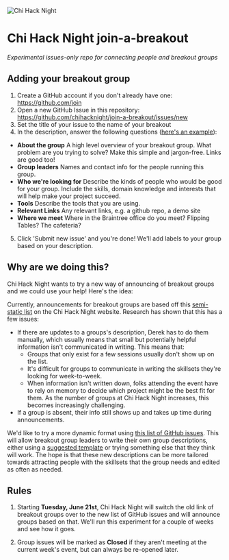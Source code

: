 ![Chi Hack Night](https://chihacknight.org/images/logo/logo.png "Chi Hack Night")

# Chi Hack Night join-a-breakout
*Experimental issues-only repo for connecting people and breakout groups*

## Adding your breakout group

1. Create a GitHub account if you don't already have one: https://github.com/join
2. Open a new GitHub Issue in this repository: https://github.com/chihacknight/join-a-breakout/issues/new
2. Set the title of your issue to the name of your breakout
3. In the description, answer the following questions ([here's an example](https://github.com/chihacknight/join-a-breakout/issues/1)):
 * **About the group** A high level overview of your breakout group. What problem are you trying to solve? Make this simple and jargon-free. Links are good too!
 * **Group leaders** Names and contact info for the people running this group.
 * **Who we're looking for** Describe the kinds of people who would be good for your group. Include the skills, domain knowledge and interests that will help make your project succeed.
 * **Tools** Describe the tools that you are using.
 * **Relevant Links** Any relevant links, e.g. a github repo, a demo site
 * **Where we meet** Where in the Braintree office do you meet? Flipping Tables? The cafeteria?
5. Click 'Submit new issue' and you're done! We'll add labels to your group based on your description.

## Why are we doing this?

Chi Hack Night wants to try a new way of announcing of breakout groups and we could use your help! Here's the idea:

Currently, announcements for breakout groups are based off this [semi-static list](https://chihacknight.org/breakouts.html) on the Chi Hack Night website. Research has shown that this has a few issues:

* If there are updates to a groups's description, Derek has to do them manually, which usually means that small but potentially helpful information isn't communicated in writing. This means that:
  * Groups that only exist for a few sessions usually don't show up on the list.
  * It's difficult for groups to communicate in writing the skillsets they're looking for week-to-week.
  * When information isn't written down, folks attending the event have to rely on memory to decide which project might be the best fit for them. As the number of groups at Chi Hack Night increases, this becomes increasingly challenging.
* If a group is absent, their info still shows up and takes up time during announcements.

We'd like to try a more dynamic format using [this list of GitHub issues](https://github.com/chihacknight/join-a-breakout/issues).
This will allow breakout group leaders to write their own group descriptions, either using a [suggested template](https://github.com/chihacknight/join-a-breakout/issues/1) or trying something else that they think will work. The hope is that these new descriptions can be more tailored towards attracting people with the skillsets that the group needs and edited as often as needed.

## Rules

1. Starting **Tuesday, June 21st**, Chi Hack Night will switch the old link of breakout groups over to the new list of GitHub issues and will announce groups based on that. We'll run this experiment for a couple of weeks and see how it goes.

2. Group issues will be marked as **Closed** if they aren't meeting at the current week's event, but can always be re-opened later.
